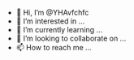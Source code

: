 - 👋 Hi, I’m @YHAvfchfc
- 👀 I’m interested in ...
- 🌱 I’m currently learning ...
- 💞️ I’m looking to collaborate on ...
- 📫 How to reach me ...

<!---
YHAvfchfc/YHAvfchfc is a ✨ special ✨ repository because its `README.md` (this file) appears on your GitHub profile.
You can click the Preview link to take a look at your changes.
--->

